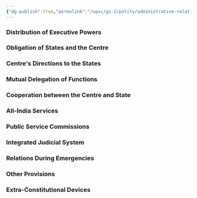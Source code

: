 ```yaml
---
{"dg-publish":true,"permalink":"/upsc/gs-2/polity/administrative-relations/","dgHomeLink":true,"dgPassFrontmatter":false}
---
```


### Distribution of Executive Powers
### Obligation of States and the Centre
### Centre's Directions to the States
### Mutual Delegation of Functions
### Cooperation between the Centre and State
### All-India Services
### Public Service Commissions
### Integrated Judicial System
### Relations During Emergencies
### Other Provisions
### Extra-Constitutional Devices
